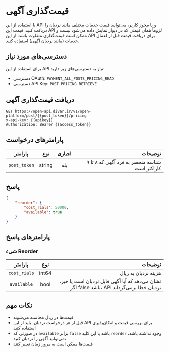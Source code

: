 # قیمت‌گذاری آگهی

با استفاده از این API و با مجوز کاربر، می‌توانید قیمت خدمات مختلف مانند نردبان را دریافت کنید. قیمت این API لزوماً همان قیمتی که در دیوار نمایش داده می‌شود نیست و ممکن است قیمت‌گذاری متفاوت باشد. از این API برای دریافت قیمت قبل از اعمال خدمات (مانند نردبان آگهی) استفاده کنید.

## دسترسی‌های مورد نیاز

برای استفاده از این API نیاز به دسترسی‌های زیر دارید:
- دسترسی OAuth: `PAYMENT_ALL_POSTS_PRICING_READ`
- دسترسی API Key: `POST_PRICING_RETRIEVE`

## دریافت قیمت‌گذاری آگهی

```http request
GET https://open-api.divar.ir/v1/open-platform/post/{{post_token}}/pricing
x-api-key: {{apikey}}
Authorization: Bearer {{access_token}}
```

## پارامترهای درخواست

|   پارامتر    |  نوع   | اجباری |                                      توضیحات |
|:------------:|:------:|:-------:|---------------------------------------------:|
| `post_token` | string |   بله   | شناسه منحصر به فرد آگهی که ۸ تا ۹ کاراکتر است |

## پاسخ

```json
{
    "reorder": {
        "cost_rials": 50000,
        "available": true
    }
}
```

## پارامترهای پاسخ

### شیء Reorder

|    پارامتر    |  نوع   |                                                                                توضیحات |
|:-------------:|:------:|--------------------------------------------------------------------------------------:|
| `cost_rials`  | int64  |                                                             هزینه نردبان به ریال |
| `available`   | bool   | نشان می‌دهد که آیا آگهی قابل نردبان است یا خیر. اگر false باشد، API نردبان خطا برمی‌گرداند |

## نکات مهم

- قیمت‌ها در ریال محاسبه می‌شوند
- قبل از هر درخواست نردبان، باید از این API برای بررسی قیمت و امکان‌پذیری استفاده کنید
- در صورتی که `available` برابر `false` باشد یا این کلید `reorder` وجود نداشته باشد، نمی‌توانید آگهی را نردبان کنید
- قیمت‌ها ممکن است به مرور زمان تغییر کنند
